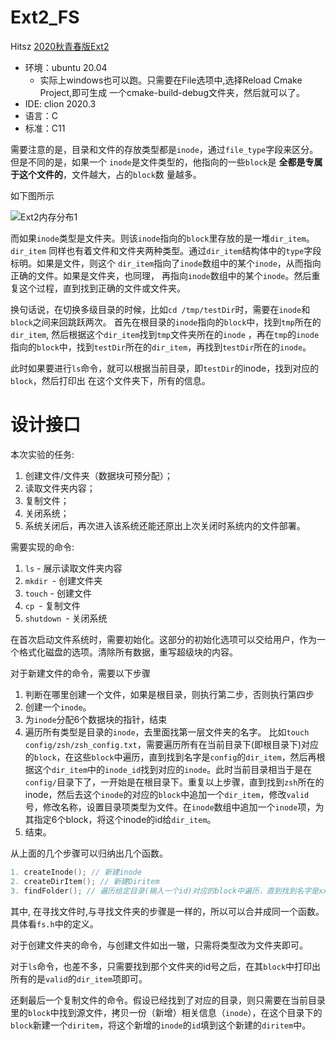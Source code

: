 # Ext2_FS
Hitsz [2020秋青春版Ext2](https://hitsz-lab.gitee.io/os_lab/lab5/part1/)

- 环境：ubuntu 20.04
    - 实际上windows也可以跑。只需要在File选项中,选择Reload Cmake Project,即可生成
    一个cmake-build-debug文件夹，然后就可以了。
- IDE: clion 2020.3
- 语言：C
- 标准：C11

需要注意的是，目录和文件的存放类型都是`inode`，通过`file_type`字段来区分。但是不同的是，如果一个
`inode`是文件类型的，他指向的一些`block`是 **全都是专属于这个文件的**，文件越大，占的`block`数
量越多。

如下图所示

![Ext2内存分布1](https://hitsz-lab.gitee.io/os_lab/lab5/part2.assets/file.svg)

而如果`inode`类型是文件夹。则该`inode`指向的`block`里存放的是一堆`dir_item`。`dir_item`
同样也有着文件和文件夹两种类型。通过`dir_item`结构体中的`type`字段标明。如果是文件，则这个
`dir_item`指向了`inode`数组中的某个`inode`，从而指向正确的文件。如果是文件夹，也同理，
再指向`inode`数组中的某个`inode`。然后重复这个过程，直到找到正确的文件或文件夹。

换句话说，在切换多级目录的时候，比如`cd /tmp/testDir`时，需要在`inode`和`block`之间来回跳跃两次。
首先在根目录的`inode`指向的`block`中，找到`tmp`所在的`dir_item`, 然后根据这个`dir_item`找到`tmp`文件夹所在的`inode`
，再在`tmp`的`inode`指向的`block`中，找到`testDir`所在的`dir_item`，再找到`testDir`所在的`inode`。

此时如果要进行`ls`命令，就可以根据当前目录，即`testDir`的inode，找到对应的`block`，然后打印出
在这个文件夹下，所有的信息。


# 设计接口

本次实验的任务:

1. 创建文件/文件夹（数据块可预分配）；
2. 读取文件夹内容；
3. 复制文件；
4. 关闭系统；
5. 系统关闭后，再次进入该系统还能还原出上次关闭时系统内的文件部署。

需要实现的命令:

1. `ls` - 展示读取文件夹内容
2. `mkdir `- 创建文件夹
3. `touch` - 创建文件
4. `cp `- 复制文件
5. `shutdown `- 关闭系统



在首次启动文件系统时，需要初始化。这部分的初始化选项可以交给用户，作为一个格式化磁盘的选项。清除所有数据，重写超级块的内容。

对于新建文件的命令，需要以下步骤

1. 判断在哪里创建一个文件，如果是根目录，则执行第二步，否则执行第四步
2. 创建一个`inode`。
3. 为`inode`分配6个数据块的指针，结束
4. 遍历所有类型是目录的`inode`，去里面找第一层文件夹的名字。
   比如`touch config/zsh/zsh_config.txt`，需要遍历所有在当前目录下(即根目录下)对应的`block`，在这些`block`中遍历，直到找到名字是`config`的`dir_item`，然后再根据这个`dir_item`中的`inode_id`找到对应的`inode`。此时当前目录相当于是在`config/`目录下了，一开始是在根目录下。重复以上步骤，直到找到`zsh`所在的inode，然后去这个`inode`的对应的`block`中追加一个`dir_item`，修改`valid`号，修改名称，设置目录项类型为文件。在`inode`数组中追加一个`inode`项，为其指定6个block，将这个inode的id给`dir_item`。
5. 结束。

从上面的几个步骤可以归纳出几个函数。

```C
1. createInode(); // 新建inode
2. createDirItem(); // 新建Diritem
3. findFolder(); // 遍历给定目录(输入一个id)对应的block中遍历，直到找到名字是xxx的dir_item, 返回inodeid
```

其中, 在寻找文件时,与寻找文件夹的步骤是一样的，所以可以合并成同一个函数。具体看`fs.h`中的定义。



对于创建文件夹的命令，与创建文件如出一辙，只需将类型改为文件夹即可。

对于`ls`命令，也差不多，只需要找到那个文件夹的id号之后，在其`block`中打印出所有的是`valid`的`dir_item`项即可。

还剩最后一个复制文件的命令。假设已经找到了对应的目录，则只需要在当前目录里的`block`中找到源文件，拷贝一份（新增）相关信息（`inode`），在这个目录下的`block`新建一个`diritem`，将这个新增的`inode`的`id`填到这个新建的`diritem`中。